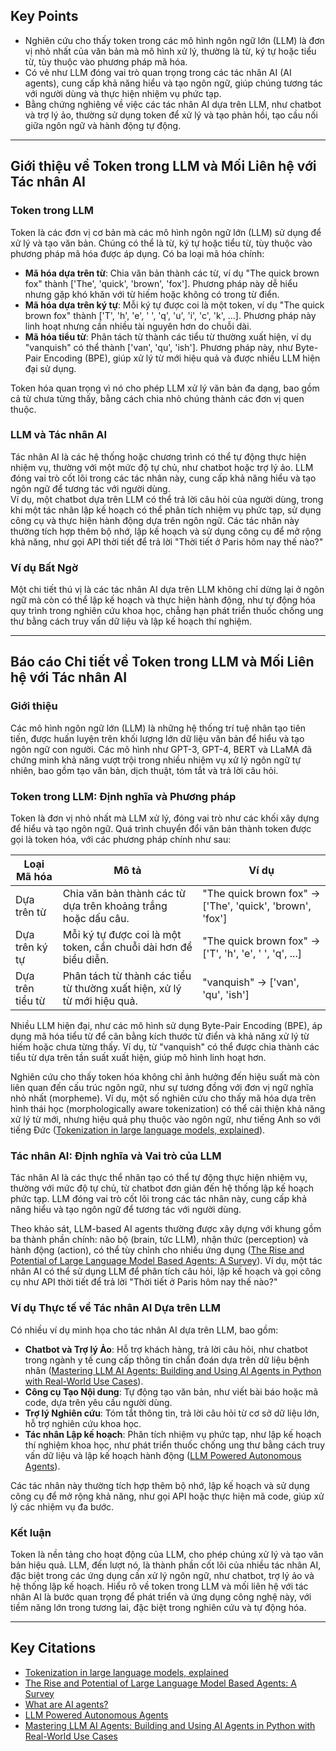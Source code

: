 ## Key Points
- Nghiên cứu cho thấy token trong các mô hình ngôn ngữ lớn (LLM) là đơn vị nhỏ nhất của văn bản mà mô hình xử lý, thường là từ, ký tự hoặc tiểu từ, tùy thuộc vào phương pháp mã hóa.  
- Có vẻ như LLM đóng vai trò quan trọng trong các tác nhân AI (AI agents), cung cấp khả năng hiểu và tạo ngôn ngữ, giúp chúng tương tác với người dùng và thực hiện nhiệm vụ phức tạp.  
- Bằng chứng nghiêng về việc các tác nhân AI dựa trên LLM, như chatbot và trợ lý ảo, thường sử dụng token để xử lý và tạo phản hồi, tạo cầu nối giữa ngôn ngữ và hành động tự động.

---

## Giới thiệu về Token trong LLM và Mối Liên hệ với Tác nhân AI

### Token trong LLM
Token là các đơn vị cơ bản mà các mô hình ngôn ngữ lớn (LLM) sử dụng để xử lý và tạo văn bản. Chúng có thể là từ, ký tự hoặc tiểu từ, tùy thuộc vào phương pháp mã hóa được áp dụng. Có ba loại mã hóa chính:  
- **Mã hóa dựa trên từ**: Chia văn bản thành các từ, ví dụ "The quick brown fox" thành ['The', 'quick', 'brown', 'fox']. Phương pháp này dễ hiểu nhưng gặp khó khăn với từ hiếm hoặc không có trong từ điển.  
- **Mã hóa dựa trên ký tự**: Mỗi ký tự được coi là một token, ví dụ "The quick brown fox" thành ['T', 'h', 'e', ' ', 'q', 'u', 'i', 'c', 'k', ...]. Phương pháp này linh hoạt nhưng cần nhiều tài nguyên hơn do chuỗi dài.  
- **Mã hóa tiểu từ**: Phân tách từ thành các tiểu từ thường xuất hiện, ví dụ "vanquish" có thể thành ['van', 'qu', 'ish']. Phương pháp này, như Byte-Pair Encoding (BPE), giúp xử lý từ mới hiệu quả và được nhiều LLM hiện đại sử dụng.  

Token hóa quan trọng vì nó cho phép LLM xử lý văn bản đa dạng, bao gồm cả từ chưa từng thấy, bằng cách chia nhỏ chúng thành các đơn vị quen thuộc.  

### LLM và Tác nhân AI
Tác nhân AI là các hệ thống hoặc chương trình có thể tự động thực hiện nhiệm vụ, thường với một mức độ tự chủ, như chatbot hoặc trợ lý ảo. LLM đóng vai trò cốt lõi trong các tác nhân này, cung cấp khả năng hiểu và tạo ngôn ngữ để tương tác với người dùng.  
Ví dụ, một chatbot dựa trên LLM có thể trả lời câu hỏi của người dùng, trong khi một tác nhân lập kế hoạch có thể phân tích nhiệm vụ phức tạp, sử dụng công cụ và thực hiện hành động dựa trên ngôn ngữ. Các tác nhân này thường tích hợp thêm bộ nhớ, lập kế hoạch và sử dụng công cụ để mở rộng khả năng, như gọi API thời tiết để trả lời "Thời tiết ở Paris hôm nay thế nào?"  

### Ví dụ Bất Ngờ
Một chi tiết thú vị là các tác nhân AI dựa trên LLM không chỉ dừng lại ở ngôn ngữ mà còn có thể lập kế hoạch và thực hiện hành động, như tự động hóa quy trình trong nghiên cứu khoa học, chẳng hạn phát triển thuốc chống ung thư bằng cách truy vấn dữ liệu và lập kế hoạch thí nghiệm.  

---

## Báo cáo Chi tiết về Token trong LLM và Mối Liên hệ với Tác nhân AI

### Giới thiệu
Các mô hình ngôn ngữ lớn (LLM) là những hệ thống trí tuệ nhân tạo tiên tiến, được huấn luyện trên khối lượng lớn dữ liệu văn bản để hiểu và tạo ngôn ngữ con người. Các mô hình như GPT-3, GPT-4, BERT và LLaMA đã chứng minh khả năng vượt trội trong nhiều nhiệm vụ xử lý ngôn ngữ tự nhiên, bao gồm tạo văn bản, dịch thuật, tóm tắt và trả lời câu hỏi.  

### Token trong LLM: Định nghĩa và Phương pháp
Token là đơn vị nhỏ nhất mà LLM xử lý, đóng vai trò như các khối xây dựng để hiểu và tạo ngôn ngữ. Quá trình chuyển đổi văn bản thành token được gọi là token hóa, với các phương pháp chính như sau:  

| **Loại Mã hóa**         | **Mô tả**                                                                 | **Ví dụ**                                      |
|-------------------------|---------------------------------------------------------------------------|-----------------------------------------------|
| Dựa trên từ            | Chia văn bản thành các từ dựa trên khoảng trắng hoặc dấu câu.              | "The quick brown fox" → ['The', 'quick', 'brown', 'fox'] |
| Dựa trên ký tự         | Mỗi ký tự được coi là một token, cần chuỗi dài hơn để biểu diễn.           | "The quick brown fox" → ['T', 'h', 'e', ' ', 'q', ...] |
| Dựa trên tiểu từ       | Phân tách từ thành các tiểu từ thường xuất hiện, xử lý từ mới hiệu quả.    | "vanquish" → ['van', 'qu', 'ish']             |

Nhiều LLM hiện đại, như các mô hình sử dụng Byte-Pair Encoding (BPE), áp dụng mã hóa tiểu từ để cân bằng kích thước từ điển và khả năng xử lý từ hiếm hoặc chưa từng thấy. Ví dụ, từ "vanquish" có thể được chia thành các tiểu từ dựa trên tần suất xuất hiện, giúp mô hình linh hoạt hơn.  

Nghiên cứu cho thấy token hóa không chỉ ảnh hưởng đến hiệu suất mà còn liên quan đến cấu trúc ngôn ngữ, như sự tương đồng với đơn vị ngữ nghĩa nhỏ nhất (morpheme). Ví dụ, một số nghiên cứu cho thấy mã hóa dựa trên hình thái học (morphologically aware tokenization) có thể cải thiện khả năng xử lý từ mới, nhưng hiệu quả phụ thuộc vào ngôn ngữ, như tiếng Anh so với tiếng Đức ([Tokenization in large language models, explained](https://seantrott.substack.com/p/tokenization-in-large-language-models)).  

### Tác nhân AI: Định nghĩa và Vai trò của LLM
Tác nhân AI là các thực thể nhân tạo có thể tự động thực hiện nhiệm vụ, thường với mức độ tự chủ, từ chatbot đơn giản đến hệ thống lập kế hoạch phức tạp. LLM đóng vai trò cốt lõi trong các tác nhân này, cung cấp khả năng hiểu và tạo ngôn ngữ để tương tác với người dùng.  

Theo khảo sát, LLM-based AI agents thường được xây dựng với khung gồm ba thành phần chính: não bộ (brain, tức LLM), nhận thức (perception) và hành động (action), có thể tùy chỉnh cho nhiều ứng dụng ([The Rise and Potential of Large Language Model Based Agents: A Survey](https://arxiv.org/abs/2309.07864)). Ví dụ, một tác nhân AI có thể sử dụng LLM để phân tích câu hỏi, lập kế hoạch và gọi công cụ như API thời tiết để trả lời "Thời tiết ở Paris hôm nay thế nào?"  

### Ví dụ Thực tế về Tác nhân AI Dựa trên LLM
Có nhiều ví dụ minh họa cho tác nhân AI dựa trên LLM, bao gồm:  
- **Chatbot và Trợ lý Ảo**: Hỗ trợ khách hàng, trả lời câu hỏi, như chatbot trong ngành y tế cung cấp thông tin chẩn đoán dựa trên dữ liệu bệnh nhân ([Mastering LLM AI Agents: Building and Using AI Agents in Python with Real-World Use Cases](https://medium.com/@jagadeesan.ganesh/mastering-llm-ai-agents-building-and-using-ai-agents-in-python-with-real-world-use-cases-c578eb640e35)).  
- **Công cụ Tạo Nội dung**: Tự động tạo văn bản, như viết bài báo hoặc mã code, dựa trên yêu cầu người dùng.  
- **Trợ lý Nghiên cứu**: Tóm tắt thông tin, trả lời câu hỏi từ cơ sở dữ liệu lớn, hỗ trợ nghiên cứu khoa học.  
- **Tác nhân Lập kế hoạch**: Phân tích nhiệm vụ phức tạp, như lập kế hoạch thí nghiệm khoa học, như phát triển thuốc chống ung thư bằng cách truy vấn dữ liệu và lập kế hoạch hành động ([LLM Powered Autonomous Agents](https://lilianweng.github.io/posts/2023-06-23-agent/)).  

Các tác nhân này thường tích hợp thêm bộ nhớ, lập kế hoạch và sử dụng công cụ để mở rộng khả năng, như gọi API hoặc thực hiện mã code, giúp xử lý các nhiệm vụ đa bước.  

### Kết luận
Token là nền tảng cho hoạt động của LLM, cho phép chúng xử lý và tạo văn bản hiệu quả. LLM, đến lượt nó, là thành phần cốt lõi của nhiều tác nhân AI, đặc biệt trong các ứng dụng cần xử lý ngôn ngữ, như chatbot, trợ lý ảo và hệ thống lập kế hoạch. Hiểu rõ về token trong LLM và mối liên hệ với tác nhân AI là bước quan trọng để phát triển và ứng dụng công nghệ này, với tiềm năng lớn trong tương lai, đặc biệt trong nghiên cứu và tự động hóa.  

---

## Key Citations
- [Tokenization in large language models, explained](https://seantrott.substack.com/p/tokenization-in-large-language-models)  
- [The Rise and Potential of Large Language Model Based Agents: A Survey](https://arxiv.org/abs/2309.07864)  
- [What are AI agents?](https://www.ibm.com/think/topics/ai-agents)  
- [LLM Powered Autonomous Agents](https://lilianweng.github.io/posts/2023-06-23-agent/)  
- [Mastering LLM AI Agents: Building and Using AI Agents in Python with Real-World Use Cases](https://medium.com/@jagadeesan.ganesh/mastering-llm-ai-agents-building-and-using-ai-agents-in-python-with-real-world-use-cases-c578eb640e35)
